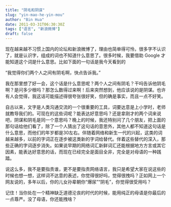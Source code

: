 ```yaml
---
title: "阴毛和阴谋"
slug: "yin-mao-he-yin-mou"
author: "Bin Hua"
date: 2011-03-31T06:30:30Z
tags: ["语言", "新浪微博"]
draft: false
---
```


现在越来越不习惯上国内的论坛和新浪微博了，理由也简单得可怜，很多字不认识了，就是认识字，组成的词也不知道什么意思了。很多时候，我要借助 Google 才能知道这个词是什么意思。比如下面的一句话是我今天看到的

“我觉得你们两个人之间有阴毛啊，快点告诉我。”

我在那里想了好一会，这个话是什么意思呢？两个人之间有阴毛？干吗告诉他阴毛啊？是问多少根吗？那怎么数得过来啊！后来突然想到，他应该说的是阴谋。也许有人会觉得，我这话可能描述得很夸张很好笑，但的确是事实，而且一点不好笑。

自古以来，文字是人类沟通交流的一个很重要的工具，词要达意是上小学时，老师就教导我们的。可现在的这些词呢？能表达好意思吗？还是拿刚才的两个词来说吧，阴谋和阴毛是同一个意思吗？晚上的时候，我还特别问了几个朋友，把上面的那句话给他们看了，除了一个人猜出了这句话的意思外，其他人都不知道这句话是什么意思，而他们的年岁都是30左右。伴随着网络和新生一代的兴起，这类的词越来越多，以前的字词正在逐步被这类新的字词给替代。伴着这些替代的深入，那些正确的字词逐步消失。如果说早期的网络词汇新鲜词汇还能根据地方方言或其它因素，能表达好意思的话，而现在已经完全是面目全非，完全是对母语的一种践踏。

说这么多，我不是要指责谁，更不是要指责网络语言，我只是希望大家在说这些的时候也想一想，这样词不达意的表述，你觉得很好吗，觉得很拽吗？正如网上一个网友说的，多年以后，你的儿女孙辈朝你“爆尿”“阴毛”，你觉得很受用吗？

记住！当你处在一个精神缺乏道德沦丧的时代的时候，能用纯正的母语是你最后的一点尊严。没了母语，你还能拽啥？
